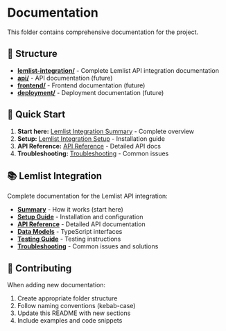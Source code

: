 # Documentation

This folder contains comprehensive documentation for the project.

## 📁 Structure

- **[lemlist-integration/](./lemlist-integration/)** - Complete Lemlist API integration documentation
- **[api/](./api/)** - API documentation (future)
- **[frontend/](./frontend/)** - Frontend documentation (future)
- **[deployment/](./deployment/)** - Deployment documentation (future)

## 🚀 Quick Start

1. **Start here:** [Lemlist Integration Summary](./lemlist-integration/summary.md) - Complete overview
2. **Setup:** [Lemlist Integration Setup](./lemlist-integration/setup.md) - Installation guide
3. **API Reference:** [API Reference](./lemlist-integration/api-reference.md) - Detailed API docs
4. **Troubleshooting:** [Troubleshooting](./lemlist-integration/troubleshooting.md) - Common issues

## 📚 Lemlist Integration

Complete documentation for the Lemlist API integration:

- **[Summary](./lemlist-integration/summary.md)** - How it works (start here)
- **[Setup Guide](./lemlist-integration/setup.md)** - Installation and configuration
- **[API Reference](./lemlist-integration/api-reference.md)** - Detailed API documentation
- **[Data Models](./lemlist-integration/data-models.md)** - TypeScript interfaces
- **[Testing Guide](./lemlist-integration/testing.md)** - Testing instructions
- **[Troubleshooting](./lemlist-integration/troubleshooting.md)** - Common issues and solutions

## 📝 Contributing

When adding new documentation:
1. Create appropriate folder structure
2. Follow naming conventions (kebab-case)
3. Update this README with new sections
4. Include examples and code snippets

